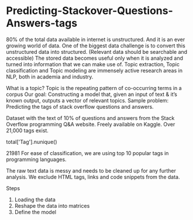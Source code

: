# Predicting-Stackover-Questions-Answers-tags

80% of the total data available in internet is unstructured.
And it is an ever growing world of data.
One of the biggest data challenge is to convert this unstructured data into structured. (Relevant data should be searchable and accessible) 
The stored data becomes useful only when it is analyzed and turned into information that we can make use of.
Topic extraction, Topic classification and Topic modeling are immensely active research areas in NLP, both in academia and industry.


What is a topic?
Topic is the repeating pattern of co-occurring terms in a corpus
Our goal:
Constructing a model that, given an input of text & it’s known output, outputs a vector of relevant topics.
Sample problem: Predicting the tags of stack overflow questions and answers.


Dataset with the text of 10% of questions and answers from the Stack Overflow programming Q&A website.
Freely available on Kaggle.
Over 21,000 tags exist.
 
  total['Tag'].nunique()  

21981
For ease of classification, we are using top 10 popular tags in programming languages.

The raw text data is messy and needs to be cleaned up for any further analysis. We exclude HTML tags, links and code snippets from the data.

Steps

1. Loading the data
2. Reshape the data into matrices
3. Define the model
